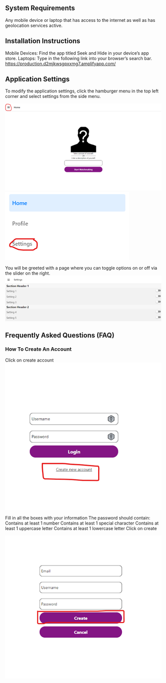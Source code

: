 ## **System Requirements**
Any mobile device or laptop that has access to the internet as well as has geolocation services active.

## **Installation Instructions**
Mobile Devices: Find the app titled Seek and Hide in your device’s app store.
Laptops: Type in the following link into your browser’s search bar. https://production.d2mjkwsgpxxmg7.amplifyapp.com/

## **Application Settings**
To modify the application settings, click the hamburger menu in the top left corner and select settings from the side menu.

![Hamburger Symbol](/Images/SideMenuSymbol.png)
![Settings Tab](/Images/SettingsCircled.png)

<!-- <img src="/Images/SideMenuSymbol.png" alt="drawing" width="50%"/> -->

You will be greeted with a page where you can toggle options on or off via the slider on the right.
![Settings Page](/Images/SettingsPage.png)

## **Frequently Asked Questions (FAQ)**
### How To Create An Account

Click on create account
![Create New Account](/Images/CreateAccountCircled.png)

Fill in all the boxes with your information
The password should contain:
Contains at least 1 number
Contains at least 1 special character
Contains at least 1 uppercase letter
Contains at least 1 lowercase letter
Click on create

![Create Account](/Images/CreateCircled.png)